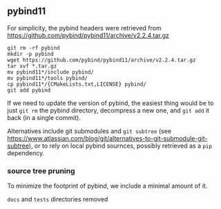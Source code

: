## pybind11

For simplicity, the pybind headers were retrieved from 
https://github.com/pybind/pybind11/archive/v2.2.4.tar.gz

    git rm -rf pybind
    mkdir -p pybind
    wget https://github.com/pybind/pybind11/archive/v2.2.4.tar.gz
    tar xvf *.tar.gz
    mv pybind11*/include pybind/
    mv pybind11*/tools pybind/
    cp pybind11*/{CMakeLists.txt,LICENSE} pybind/
    git add pybind

If we need to update the version of pybind, the easiest thing would be to just `git rm` the pybind directory, 
decompress a new one, and `git add` it back (in a single commit).

Alternatives include git submodules and `git subtree`
(see https://www.atlassian.com/blog/git/alternatives-to-git-submodule-git-subtree), or to rely on local pybind 
sournces, possibly retrieved as a `pip` dependency.

### source tree pruning

To minimize the footprint of pybind, we include a minimal amount of it.

`docs` and `tests` directories removed
